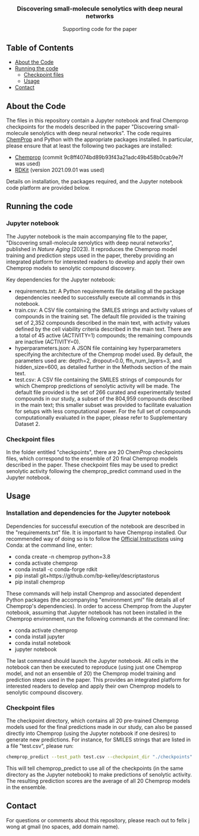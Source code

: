 <!--
*** Thanks for checking out this README Template. If you have a suggestion that would
*** make this better, please fork the repo and create a pull request or simply open
*** an issue with the tag "enhancement".
*** Thanks again! Now go create something AMAZING! :D
-->




<!-- PROJECT LOGO -->
<br />
<p align="center">

  <h3 align="center">Discovering small-molecule senolytics with deep neural networks</h3>

  <p align="center">
    Supporting code for the paper
  </p>
</p>



<!-- TABLE OF CONTENTS -->
## Table of Contents

* [About the Code](#about-the-code)
* [Running the code](#running-the-code)
  * [Checkpoint files](#checkpoint-files)
  * [Usage](#usage)
* [Contact](#contact)



<!-- ABOUT THE PROJECT -->
## About the Code

The files in this repository contain a Jupyter notebook and final Chemprop checkpoints for the models described in the paper "Discovering small-molecule senolytics with deep neural networks". The code requires <a href="https://github.com/chemprop/chemprop">ChemProp</a> and Python with the appropriate packages installed. In particular, please ensure that at least the following two packages are installed:
<ul>
<li><a href="https://github.com/chemprop/chemprop">Chemprop</a> (commit 9c8ff4074bd89b93f43a21adc49b458b0cab9e7f was used)</li>
<li><a href="https://www.rdkit.org/">RDKit</a> (version 2021.09.01 was used)</li>
</ul>
Details on installation, the packages required, and the Jupyter notebook code platform are provided below.

<!-- GETTING STARTED -->
## Running the code

### Jupyter notebook

The Jupyter notebook is the main accompanying file to the paper, "Discovering small-molecule senolytics with deep neural networks", published in <i>Nature Aging</i> (2023). It reproduces the Chemprop model training and prediction steps used in the paper, thereby providing an integrated platform for interested readers to develop and apply their own Chemprop models to senolytic compound discovery.

Key dependencies for the Jupyter notebook:


<ul>
<li>requirements.txt: A Python requirements file detailing all the package dependencies needed to successfully execute all commands in this notebook.
</li>
<li>train.csv: A CSV file containing the SMILES strings and activity values of compounds in the training set. The default file provided is the training set of 2,352 compounds described in the main text, with activity values defined by the cell viability criteria described in the main text. There are a total of 45 active (ACTIVITY=1) compounds; the remaining compounds are inactive (ACTIVITY=0).
</li>
<li>
hyperparameters.json: A JSON file containing key hyperparameters specifying the architecture of the Chemprop model used. By default, the parameters used are: depth=2, dropout=0.0, ffn_num_layers=3, and hidden_size=600, as detailed further in the Methods section of the main text.
</li>
<li>test.csv: A CSV file containing the SMILES strings of compounds for which Chemprop predictions of senolytic activity will be made. The default file provided is the set of 266 curated and experimentally tested compounds in our study, a subset of the 804,959 compounds described in the main text; this smaller subset was provided to facilitate evaluation for setups with less computational power. For the full set of compounds computationally evaluated in the paper, please refer to Supplementary Dataset 2. 
</li>
</ul>

### Checkpoint files

In the folder entitled "checkpoints", there are 20 ChemProp checkpoints files, which correspond to the ensemble of 20 final Chemprop models described in the paper. These checkpoint files may be used to predict senolytic activity following the chemprop_predict command used in the Jupyter notebook.


## Usage

### Installation and dependencies for the Jupyter notebook

Dependencies for successful execution of the notebook are described in the "requirements.txt" file. It is important to have Chemprop installed. Our recommended way of doing so is to follow the <a href="https://github.com/chemprop/chemprop">Official Instructions</a> using Conda: at the command line, enter:

<ul>
<li>conda create -n chemprop python=3.8</li>
<li>conda activate chemprop</li>
<li>conda install -c conda-forge rdkit</li>
<li>pip install git+https://github.com/bp-kelley/descriptastorus</li>
<li>pip install chemprop</li>
</ul>

These commands will help install Chemprop and associated dependent Python packages (the accompanying "environment.yml" file details all of Chemprop's dependencies). In order to access Chemprop from the Jupyter notebook, assuming that Jupyter notebook has not been installed in the Chemprop environment, run the following commands at the command line:

<ul>
<li>conda activate chemprop</li>
<li>conda install jupyter</li>
<li>conda install notebook</li>
<li>jupyter notebook</li>
</ul>

The last command should launch the Jupyter notebook. All cells in the notebook can then be executed to reproduce (using just one Chemprop model, and not an ensemble of 20) the Chemprop model training and prediction steps used in the paper. This provides an integrated platform for interested readers to develop and apply their own Chemprop models to senolytic compound discovery.

### Checkpoint files

The checkpoint directory, which contains all 20 pre-trained Chemprop models used for the final predictions made in our study, can also be passed directly into Chemprop (using the Jupyter notebook if one desires) to generate new predictions. For instance, for SMILES strings that are listed in a file "test.csv", please run:
```sh
chemprop_predict --test_path test.csv --checkpoint_dir "./checkpoints" --preds_path "predictions.csv" --features_generator rdkit_2d_normalized --no_features_scaling
```
This will tell chemprop_predict to use all of the checkpoints (in the same directory as the Jupyter notebook) to make predictions of senolytic activity. The resulting prediction scores are the average of all 20 Chemprop models in the ensemble. 

<!-- CONTACT -->
## Contact

For questions or comments about this repository, please reach out to felix j wong at gmail (no spaces, add domain name). 

